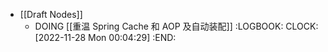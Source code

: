 - [[Draft Nodes]]
	- DOING [[重温 Spring Cache 和 AOP 及自动装配]]
	  :LOGBOOK:
	  CLOCK: [2022-11-28 Mon 00:04:29]
	  :END: